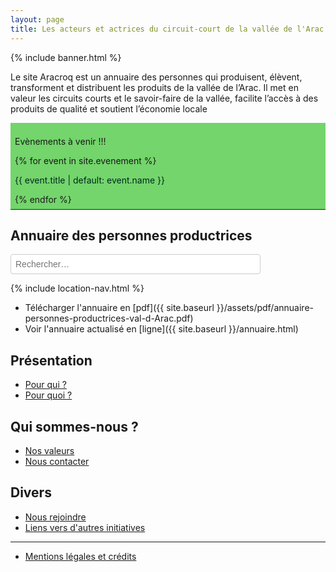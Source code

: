 ```yaml
---
layout: page
title: Les acteurs et actrices du circuit-court de la vallée de l'Arac 
---
```


{% include banner.html %}

Le site Aracroq est un annuaire des personnes qui produisent, élèvent, transforment et distribuent les produits de la vallée de l’Arac. Il met en valeur les circuits courts et le savoir-faire de la vallée, facilite l’accès à des produits de qualité et soutient l’économie locale 

<div id="evenement-banner">
  <p>Evènements à venir !!!</p>
  <ul>
    {% for event in site.evenement %}
      <li>
        <a href="{{ event.url }}">
          {{ event.title | default: event.name }}
        </a>
      </li>
    {% endfor %}
  </ul>
</div>
<style>
#evenement-banner {
  top: 0;
  background: #73d56b;
  border-bottom: 1px solid #002920;
  z-index: 1000;
  padding: 0.5em;
}
#evenement-banner ul {
  list-style: none;
  margin: 0;
  padding: 0;
  gap: 1em;
  flex-wrap: wrap;
  display: flex;
  flex-direction: column;
}
#evenement-banner a {
  text-decoration: none;
  color: #002920;
}
#evenement-banner a:hover {
  text-decoration: underline;
}
</style>

## Annuaire des personnes productrices

<input type="text" id="search-input" placeholder="Rechercher…"   style="padding: 0.5em; font-size: 1em; width: 100%; max-width: 400px; border: 1px solid #ccc; border-radius: 4px; box-sizing: border-box;"
 />
<ul id="results-container"></ul>

<div id="location-nav">
  {% include location-nav.html %}
</div>

<script src="https://unpkg.com/simple-jekyll-search@1.10.0/dest/simple-jekyll-search.min.js"></script>
<script>
  const searchInput = document.getElementById('search-input');
  const locationNav = document.getElementById('location-nav');

  searchInput.addEventListener('input', function () {
    if (this.value.trim() === '') {
      locationNav.style.display = 'block';
    } else {
      locationNav.style.display = 'none';
    }
  });

  SimpleJekyllSearch({
    searchInput: searchInput,
    resultsContainer: document.getElementById('results-container'),
    json: '{{ site.baseurl }}/search.json',
    searchResultTemplate: '<li><a href="{url}">{title}</a></li>',
    noResultsText: 'Aucun résultat',
    limit: 500,
    fuzzy: false,
  });
</script>

- Télécharger l'annuaire en [pdf]({{ site.baseurl }}/assets/pdf/annuaire-personnes-productrices-val-d-Arac.pdf)
- Voir l'annuaire actualisé en [ligne]({{ site.baseurl }}/annuaire.html)

## Présentation

- [Pour qui ?](/pour-qui)
- [Pour quoi ?](/pour-quoi)

## Qui sommes-nous ?

- [Nos valeurs](/nos-valeurs)
- [Nous contacter](/nous-contacter)

## Divers

- [Nous rejoindre](/nous-rejoindre)
- [Liens vers d'autres initiatives](/liens-autres-initiatives)

---

- [Mentions légales et crédits](/mentions)
